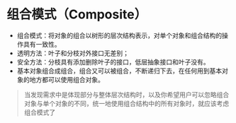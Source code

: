 # 组合模式（Composite）
- 组合模式：将对象的组合以树形的层次结构表示，对单个对象和组合结构的操作具有一致性。
- 透明方法：叶子和分枝对外接口无差别；
- 安全方法：分枝具有添加删除叶子的接口，低层抽象接口和叶子没有。
- 基本对象组合成组合，组合又可以被组合，不断递归下去，在任何用到基本对象的地方都可以使用组合对象。

> 当发现需求中是体现部分与整体层次结构时，以及你希望用户可以忽略组合对象与单个对象的不同，统一地使用组合结构中的所有对象时，就应该考虑组合模式了
